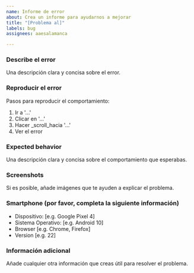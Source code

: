 ```yaml
---
name: Informe de error
about: Crea un informe para ayudarnos a mejorar
title: "[Problema al]"
labels: bug
assignees: aaesalamanca

---
```


### Describe el error

Una descripción clara y concisa sobre el error.

### Reproducir el error

Pasos para reproducir el comportamiento:
1. Ir a '...'
2. Clicar en '...'
3. Hacer _scroll_hacia '...'
4. Ver el error

### Expected behavior

Una descripción clara y concisa sobre el comportamiento que esperabas.

### Screenshots

Si es posible, añade imágenes que te ayuden a explicar el problema.

### Smartphone (por favor, completa la siguiente información)

 - Dispositivo: [e.g. Google Pixel 4]
 - Sistema Operativo: [e.g. Android 10]
 - Browser [e.g. Chrome, Firefox]
 - Version [e.g. 22]

### Información adicional

Añade cualquier otra información que creas útil para resolver el problema.
